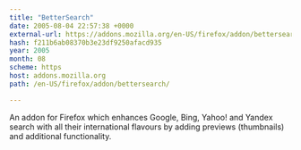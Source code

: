 ```yaml
---
title: "BetterSearch"
date: 2005-08-04 22:57:38 +0000
external-url: https://addons.mozilla.org/en-US/firefox/addon/bettersearch/
hash: f211b6ab08370b3e23df9250afacd935
year: 2005
month: 08
scheme: https
host: addons.mozilla.org
path: /en-US/firefox/addon/bettersearch/

---
```


An addon for Firefox which enhances Google, Bing, Yahoo! and Yandex search with all their international flavours by adding previews (thumbnails) and additional functionality.
